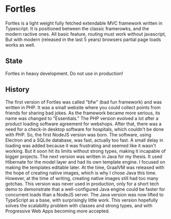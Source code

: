 # Fortles
Fortles is a light weight fully fetched extendable MVC framework written in Typescript.
It is positioned between the classic framerowks, and the modern ractive ones. All basic feature, routing must work without javascript, But with modern (released in the last 5 years) browsers partial page loads works as well.

## State
Fortles in heavy development. Do not use in production!

## History
The first version of Fortles was called "bfw" (bad fun framework) and was written in PHP. It was a small website where you could collect points from friends for sharing bad jokes. As the framework became more serious, its name was changed to "Essentials." The PHP version evolved a lot after a product loading software agreement for webshops. After that, there was a need for a check-in desktop software for hospitals, which couldn't be done with PHP. So, the first NodeJS version was born. The software, using Electron and a SQLite database, was fast, actually too fast. A small delay in loading was added because it was frustrating and seemed like it wasn't working. But it soon hit its limits without strong types, making it incapable of bigger projects. The next version was written in Java for my thesis. It used Hibernate for the model layer and had its own template engine. I focused on making the templates editable later. At the time, GraalVM was released with the hope of creating native images, which is why I chose Java this time. However, at the time of writing, creating native images still had too many gotchas. This version was never used in production, only for a short tech demo to demonstrate that a well-configured Java engine could be faster for concurrent loads than a NodeJS server. The Java version was now lifted to TypeScript as a base, with surprisingly little work. This version hopefully solves the scalability problem with classes and strong types, and with Progressive Web Apps becoming more accepted.
